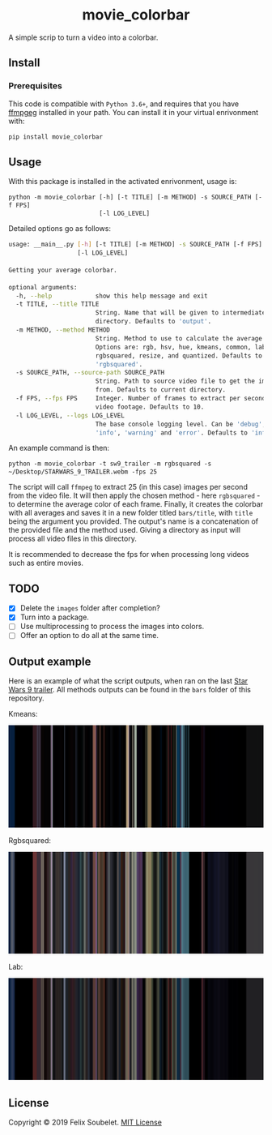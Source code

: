 <h1 align="center">
  <b>movie_colorbar</b>
</h1>

A simple scrip to turn a video into a colorbar.

## Install

### Prerequisites

This code is compatible with `Python 3.6+`, and requires that you have [ffmpgeg][ffmpeg] installed in your path.
You can install it in your virtual enrivonment with:
```bash
pip install movie_colorbar
```

## Usage

With this package is installed in the activated enrivonment, usage is:
```
python -m movie_colorbar [-h] [-t TITLE] [-m METHOD] -s SOURCE_PATH [-f FPS]
                         [-l LOG_LEVEL]
```

Detailed options go as follows:
```bash
usage: __main__.py [-h] [-t TITLE] [-m METHOD] -s SOURCE_PATH [-f FPS]
                   [-l LOG_LEVEL]

Getting your average colorbar.

optional arguments:
  -h, --help            show this help message and exit
  -t TITLE, --title TITLE
                        String. Name that will be given to intermediate
                        directory. Defaults to 'output'.
  -m METHOD, --method METHOD
                        String. Method to use to calculate the average color.
                        Options are: rgb, hsv, hue, kmeans, common, lab, xyz,
                        rgbsquared, resize, and quantized. Defaults to
                        'rgbsquared'.
  -s SOURCE_PATH, --source-path SOURCE_PATH
                        String. Path to source video file to get the images
                        from. Defaults to current directory.
  -f FPS, --fps FPS     Integer. Number of frames to extract per second of
                        video footage. Defaults to 10.
  -l LOG_LEVEL, --logs LOG_LEVEL
                        The base console logging level. Can be 'debug',
                        'info', 'warning' and 'error'. Defaults to 'info'.
```

An example command is then:
```
python -m movie_colorbar -t sw9_trailer -m rgbsquared -s ~/Desktop/STARWARS_9_TRAILER.webm -fps 25
```

The script will call `ffmpeg` to extract 25 (in this case) images per second from the video file.
It will then apply the chosen method - here `rgbsquared` - to determine the average color of each frame.
Finally, it creates the colorbar with all averages and saves it in a new folder titled `bars/title`, with `title` being the argument you provided.
The output's name is a concatenation of the provided file and the method used.
Giving a directory as input will process all video files in this directory.

It is recommended to decrease the fps for when processing long videos such as entire movies.

## TODO

- [x] Delete the `images` folder after completion?
- [x] Turn into a package.
- [ ] Use multiprocessing to process the images into colors.
- [ ] Offer an option to do all at the same time.

## Output example

Here is an example of what the script outputs, when ran on the last [Star Wars 9 trailer](https://www.youtube.com/watch?v=P94M4jlrytQ).
All methods outputs can be found in the `bars` folder of this repository.

Kmeans:
<p align="center">
  <img src="https://github.com/fsoubelet/Movie_Colorbar/blob/master/bars/sw9_trailer/SW9_trailer_kmeans.png"/>
</p>

Rgbsquared:
<p align="center">
  <img src="https://github.com/fsoubelet/Movie_Colorbar/blob/master/bars/sw9_trailer/SW9_trailer_rgbsquared.png"/>
</p>

Lab:
<p align="center">
  <img src="https://github.com/fsoubelet/Movie_Colorbar/blob/master/bars/sw9_trailer/SW9_trailer_lab.png"/>
</p>

## License

Copyright &copy; 2019 Felix Soubelet. [MIT License][license]

[ffmpeg]: https://ffmpeg.org/
[license]: https://github.com/fsoubelet/Movie_Colorbar/blob/master/LICENSE